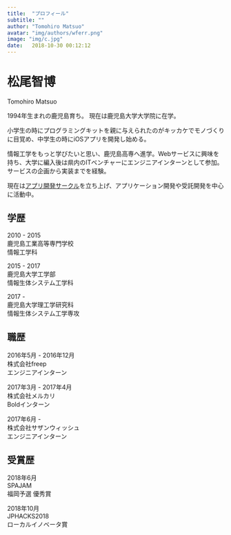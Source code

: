 ```yaml
---
title:  "プロフィール"
subtitle: ""
author: "Tomohiro Matsuo"
avatar: "img/authors/wferr.png"
image: "img/c.jpg"
date:   2018-10-30 00:12:12
---
```


# 松尾智博
Tomohiro Matsuo

1994年生まれの鹿児島育ち。
現在は鹿児島大学大学院に在学。

小学生の時にプログラミングキットを親に与えられたのがキッカケでモノづくりに目覚め、中学生の時にiOSアプリを開発し始める。  

情報工学をもっと学びたいと思い、鹿児島高専へ進学。Webサービスに興味を持ち、大学に編入後は県内のITベンチャーにエンジニアインターンとして参加。サービスの企画から実装までを経験。  

現在は[アプリ開発サークル](https://www.k-appdev.com)を立ち上げ、アプリケーション開発や受託開発を中心に活動中。

## 学歴 
  
2010 - 2015  
鹿児島工業高等専門学校  
情報工学科  

2015 - 2017  
鹿児島大学工学部  
情報生体システム工学科  

2017 -  
鹿児島大学理工学研究科  
情報生体システム工学専攻  

## 職歴
2016年5月 - 2016年12月  
株式会社freep  
エンジニアインターン  

2017年3月 - 2017年4月  
株式会社メルカリ  
Boldインターン  

2017年6月 -  
株式会社サザンウィッシュ  
エンジニアインターン  

## 受賞歴
2018年6月   
SPAJAM  
福岡予選 優秀賞  

2018年10月   
JPHACKS2018  
ローカルイノベータ賞 


